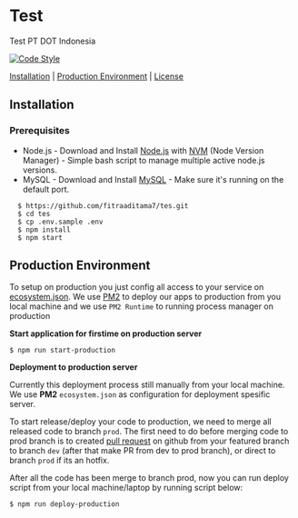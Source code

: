 # Test
Test PT DOT Indonesia

[![Code Style](https://img.shields.io/badge/code%20style-standard-green.svg)](https://github.com/feross/standard)


[Installation](#installation) |
[Production Environment](#production-environment) |
[License](#license)

## Installation

### Prerequisites
- Node.js - Download and Install [Node.js](https://nodejs.org/en/) with [NVM](https://github.com/creationix/nvm) (Node Version Manager) - Simple bash script to manage multiple active node.js versions.
- MySQL - Download and Install [MySQL](https://www.mysql.com/downloads/) - Make sure it's running on the default port.

```
  $ https://github.com/fitraaditama7/tes.git
  $ cd tes
  $ cp .env.sample .env
  $ npm install
  $ npm start
```

## Production Environment

To setup on production you just config all access to your service on [ecosystem.json](https://github.com/fitraaditama7/tes/blob/dev/ecosystem.json). We use [PM2](https://pm2.io/doc/en/runtime/overview) to deploy our apps to production from you local machine and we use `PM2 Runtime` to running process manager on production

**Start application for firstime on production server**

```
$ npm run start-production

```


**Deployment to production server**

Currently this deployment process still manually from your local machine. We use **PM2** `ecosystem.json` as configuration for deployment spesific server.

To start release/deploy your code to production, we need to merge all released code to branch `prod`. The first need to do before merging code to prod branch is to created [pull request](https://github.com/fitraaditama7/tes/pulls) on github from your featured branch to branch `dev` (after that make PR from dev to prod branch), or direct to branch `prod` if its an hotfix.

After all the code has been merge to branch prod, now you can run deploy script from your local machine/laptop by running script below:

```
$ npm run deploy-production

```

